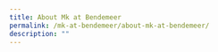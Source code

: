 ```yaml
---
title: About Mk at Bendemeer
permalink: /mk-at-bendemeer/about-mk-at-bendemeer/
description: ""
---
```

